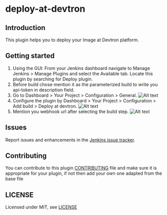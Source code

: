 # deploy-at-devtron

## Introduction

This plugin helps you to deploy your Image at Devtron platform.

## Getting started

1) Using the GUI: From your Jenkins dashboard navigate to Manage Jenkins > Manage Plugins and select the Available tab. Locate this plugin by searching for Deploy plugin.
2) Before build chose mention it as the parameterized build to write you api-token in description field.
3) Go to Dashboard > Your Project > Configuration > General.
![Alt text](..%2FDesktop%2FScreenshot%202023-07-05%20at%202.19.27%20PM.png)
4) Configure the plugin by Dashboard > Your Project > Configuration > Add build > Deploy at devtron.
![Alt text](..%2FDesktop%2FScreenshot%202023-07-05%20at%202.10.27%20PM.png)
5) Mention you webhook url after selecting the build step.
![Alt text](..%2FDesktop%2FScreenshot%202023-07-05%20at%202.12.10%20PM.png)

## Issues

Report issues and enhancements in the [Jenkins issue tracker](https://issues.jenkins.io/).

## Contributing

You can contribute to this plugin [CONTRIBUTING](https://github.com/dhananjay0601/deploy_at_devtron) file and make sure it is appropriate for your plugin, if not then add your own one adapted from the base file

## LICENSE

Licensed under MIT, see [LICENSE](LICENSE.md)

